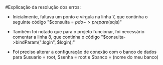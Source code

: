 #Explicação da resolução dos erros:

* Inicialmente, faltava um ponto e vírgula na linha 7, que continha o seguinte código "$consulta = $pdo->prepare($sqls)"

* Também foi notado que para o projeto funcionar, foi necessário comentar a linha 8, que continha o código "$consulta->bindParam(":login", $login);"

* Foi preciso alterar a configuração de conexão com o banco de dados para $usuario = root, $senha = root e $banco = (nome do meu banco)